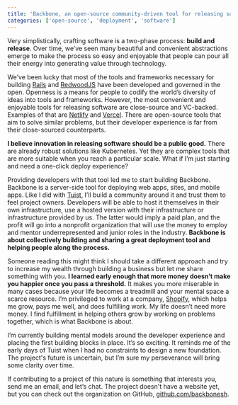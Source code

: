 ```yaml
---
title: 'Backbone, an open-source community-driven tool for releasing software'
categories: ['open-source', 'deployment', 'software']
---
```


Very simplistically, crafting software is a two-phase process: **build and release**. Over time, we’ve seen many beautiful and convenient abstractions emerge to make the process so easy and enjoyable that people can pour all their energy into generating value through technology.

We’ve been lucky that most of the tools and frameworks necessary for building [Rails](https://rubyonrails.org/) and [RedwoodJS](https://redwoodjs.com/) have been developed and governed in the open. Openness is a means for people to codify the world’s diversity of ideas into tools and frameworks. However, the most convenient and enjoyable tools for releasing software are close-source and VC-backed. Examples of that are [Netlify](https://netlify.com) and [Vercel](https://vercel.com). There are open-source tools that aim to solve similar problems, but their developer experience is far from their close-sourced counterparts.

**I believe innovation in releasing software should be a public good.** There are already robust solutions like Kubernetes. Yet they are complex tools that are more suitable when you reach a particular scale. What if I’m just starting and need a one-click deploy experience?

Providing developers with that tool led me to start building Backbone. Backbone is a server-side tool for deploying web apps, sites, and mobile apps. Like I did with [Tuist](https://tuist.io), I’ll build a community around it and trust them to feel project owners. Developers will be able to host it themselves in their own infrastructure, use a hosted version with their infrastructure or infrastructure provided by us. The latter would imply a paid plan, and the profit will go into a nonprofit organization that will use the money to employ and mentor underrepresented and junior roles in the industry. **Backbone is about collectively building and sharing a great deployment tool and helping people along the process.**

Someone reading this might think I should take a different approach and try to increase my wealth through building a business but let me share something with you. **I learned early enough that more money doesn’t make you happier once you pass a threshold.** It makes you more miserable in many cases because your life becomes a treadmill and your mental space a scarce resource. I’m privileged to work at a company, [Shopify](https://shopify.com), which helps me grow, pays me well, and does fulfilling work. My life doesn’t need more money. I find fulfillment in helping others grow by working on problems together, which is what Backbone is about.

I’m currently building mental models around the developer experience and placing the first building blocks in place. It’s so exciting. It reminds me of the early days of Tuist when I had no constraints to design a new foundation. The project's future is uncertain, but I’m sure my perseverance will bring some clarity over time.

If contributing to a project of this nature is something that interests you, send me an email, and let’s chat. The project doesn't have a website yet, but you can check out the organization on GitHub, [github.com/backbonesh](https://backbone.sh).
